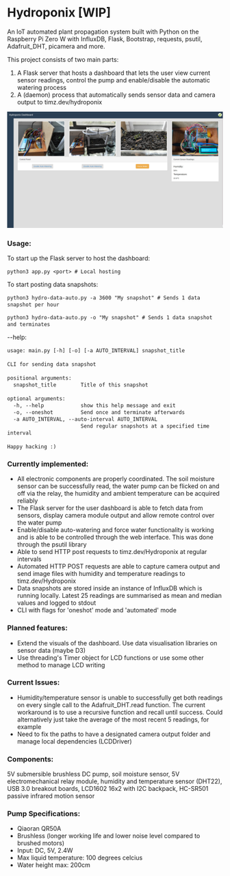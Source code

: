 # Hydroponix [WIP]
An IoT automated plant propagation system built with Python on the Raspberry Pi Zero W with InfluxDB, Flask, Bootstrap, requests, psutil, Adafruit_DHT, picamera and more.

This project consists of two main parts: 
1. A Flask server that hosts a dashboard that lets the user view current sensor readings, control the pump and enable/disable the automatic watering process
2. A (daemon) process that automatically sends sensor data and camera output to timz.dev/hydroponix

![Image of Yaktocat](https://raw.githubusercontent.com/Tymotex/Hydroponix/master/Dashboard.jpg)

### Usage:
To start up the Flask server to host the dashboard:
```
python3 app.py <port> # Local hosting
```
To start posting data snapshots:
```python3
python3 hydro-data-auto.py -a 3600 "My snapshot" # Sends 1 data snapshot per hour  
```
```python3
python3 hydro-data-auto.py -o "My snapshot" # Sends 1 data snapshot and terminates  
```

--help:
```
usage: main.py [-h] [-o] [-a AUTO_INTERVAL] snapshot_title

CLI for sending data snapshot

positional arguments:
  snapshot_title        Title of this snapshot

optional arguments:
  -h, --help            show this help message and exit
  -o, --oneshot         Send once and terminate afterwards
  -a AUTO_INTERVAL, --auto-interval AUTO_INTERVAL
                        Send regular snapshots at a specified time interval

Happy hacking :)
```

### Currently implemented:
- All electronic components are properly coordinated. The soil moisture sensor can be successfully read, the water pump can be flicked on and off via the relay, the humidity and ambient temperature can be acquired reliably
- The Flask server for the user dashboard is able to fetch data from sensors, display camera module output and allow remote control over the water pump
- Enable/disable auto-watering and force water functionality is working and is able to be controlled through the web interface. This was done through the psutil library
- Able to send HTTP post requests to timz.dev/Hydroponix at regular intervals
- Automated HTTP POST requests are able to capture camera output and send image files with humidity and temperature readings to timz.dev/Hydroponix
- Data snapshots are stored inside an instance of InfluxDB which is running locally. Latest 25 readings are summarised as mean and median values and logged to stdout
- CLI with flags for 'oneshot' mode and 'automated' mode

### Planned features:
- Extend the visuals of the dashboard. Use data visualisation libraries on sensor data (maybe D3)
- Use threading's Timer object for LCD functions or use some other method to manage LCD writing

### Current Issues:
- Humidity/temperature sensor is unable to successfully get both readings on every single call to the Adafruit_DHT.read function. The current workaround is to use a recursive function and recall until success. Could alternatively just take the average of the most recent 5 readings, for example
- Need to fix the paths to have a designated camera output folder and manage local dependencies (LCDDriver)

### Components:
5V submersible brushless DC pump, soil moisture sensor, 5V electromechanical relay module, humidity and temperature sensor (DHT22), USB 3.0 breakout boards, LCD1602 16x2 with I2C backpack, HC-SR501 passive infrared motion sensor

### Pump Specifications:
- Qiaoran QR50A
- Brushless (longer working life and lower noise level compared to brushed motors)
- Input: DC, 5V, 2.4W
- Max liquid temperature: 100 degrees celcius
- Water height max: 200cm
